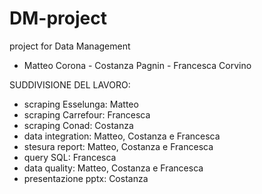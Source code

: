 # DM-project
project for Data Management
+ Matteo Corona - Costanza Pagnin - Francesca Corvino

SUDDIVISIONE DEL LAVORO:

- scraping Esselunga: Matteo
- scraping Carrefour: Francesca
- scraping Conad: Costanza
- data integration: Matteo, Costanza e Francesca
- stesura report: Matteo, Costanza e Francesca
- query SQL: Francesca
- data quality: Matteo, Costanza e Francesca
- presentazione pptx: Costanza
